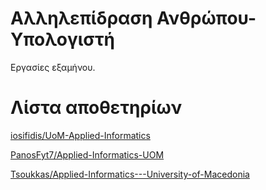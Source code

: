# Αλληλεπίδραση Ανθρώπου-Υπολογιστή

Εργασίες εξαμήνου.

# Λίστα αποθετηρίων

[iosifidis/UoM-Applied-Informatics](https://github.com/iosifidis/UoM-Applied-Informatics/tree/main/s4/Human-Computer%20Interaction)

[PanosFyt7/Applied-Informatics-UOM](https://github.com/PanosFyt7/Applied-Informatics-UOM/tree/main/4th_semester/Human-Computer-Interaction)

[Tsoukkas/Applied-Informatics---University-of-Macedonia](https://github.com/Tsoukkas/Applied-Informatics---University-of-Macedonia/tree/master/projects/Αλληλεπίδραση%20Α.Υ)
